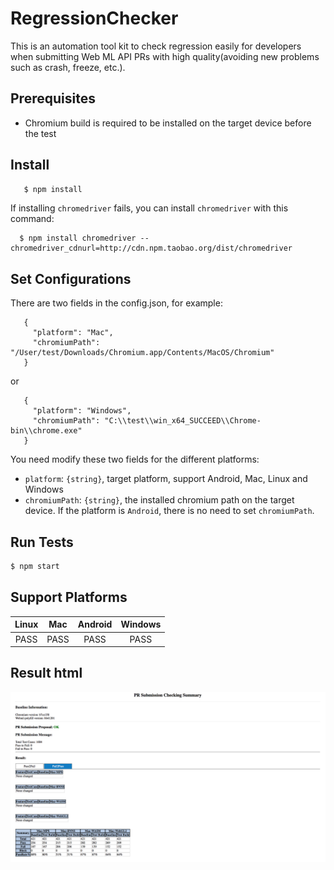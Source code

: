 # RegressionChecker
This is an automation tool kit to check regression easily for developers when submitting Web ML API PRs with high quality(avoiding new problems such as crash, freeze, etc.).

## Prerequisites
* Chromium build is required to be installed on the target device before the test

## Install
```sh
   $ npm install
```
   If installing `chromedriver` fails, you can install `chromedriver` with this command:

      $ npm install chromedriver --chromedriver_cdnurl=http://cdn.npm.taobao.org/dist/chromedriver

## Set Configurations
   There are two fields in the config.json, for example:
```
   {
     "platform": "Mac",
     "chromiumPath": "/User/test/Downloads/Chromium.app/Contents/MacOS/Chromium"
   }
```
   or
```
   {
     "platform": "Windows",
     "chromiumPath": "C:\\test\\win_x64_SUCCEED\\Chrome-bin\\chrome.exe"
   }
```
   You need modify these two fields for the different platforms:
   + `platform`: `{string}`, target platform, support Android, Mac, Linux and Windows
   + `chromiumPath`: `{string}`, the installed chromium path on the target device. If the platform is `Android`, there is no need to set `chromiumPath`.

## Run Tests

```sh
$ npm start
```

## Support Platforms

|  Linux  |   Mac   |  Android  |  Windows  |
|  :---:  |  :---:  |   :---:   |   :---:   |
|  PASS   |   PASS  |    PASS   |    PASS   |

## Result html

![result-html](./baseline/result-html.png)
